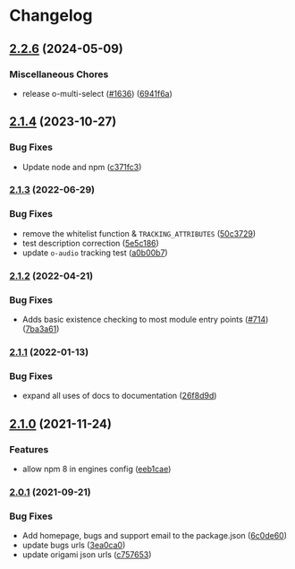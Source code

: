 # Changelog

## [2.2.6](https://github.com/Financial-Times/origami/compare/o-audio-v2.1.4...o-audio-v2.2.6) (2024-05-09)


### Miscellaneous Chores

* release o-multi-select ([#1636](https://github.com/Financial-Times/origami/issues/1636)) ([6941f6a](https://github.com/Financial-Times/origami/commit/6941f6a832d6e35f099a679659c3acbc49e54999))

## [2.1.4](https://github.com/Financial-Times/origami/compare/o-audio-v2.1.3...o-audio-v2.1.4) (2023-10-27)


### Bug Fixes

* Update node and npm ([c371fc3](https://github.com/Financial-Times/origami/commit/c371fc3f7f2d66266dbca95862ecef3ddeb1f339))

### [2.1.3](https://www.github.com/Financial-Times/origami/compare/o-audio-v2.1.2...o-audio-v2.1.3) (2022-06-29)


### Bug Fixes

* remove the whitelist function & `TRACKING_ATTRIBUTES` ([50c3729](https://www.github.com/Financial-Times/origami/commit/50c3729eb2e51e4fe9304624300de86b8a51bdd4))
* test description correction ([5e5c186](https://www.github.com/Financial-Times/origami/commit/5e5c186fa0e4e72d10869d62b05814924787fed4))
* update `o-audio` tracking test ([a0b00b7](https://www.github.com/Financial-Times/origami/commit/a0b00b7db960a7262c2c6f80f5eb39432d5fdc7d))

### [2.1.2](https://www.github.com/Financial-Times/origami/compare/o-audio-v2.1.1...o-audio-v2.1.2) (2022-04-21)


### Bug Fixes

* Adds basic existence checking to most module entry points ([#714](https://www.github.com/Financial-Times/origami/issues/714)) ([7ba3a61](https://www.github.com/Financial-Times/origami/commit/7ba3a61d0de2a32d3a27a225fd4258b3820c7bda))

### [2.1.1](https://www.github.com/Financial-Times/origami/compare/o-audio-v2.1.0...o-audio-v2.1.1) (2022-01-13)


### Bug Fixes

* expand all uses of docs to documentation ([26f8d9d](https://www.github.com/Financial-Times/origami/commit/26f8d9d8cbbe3e78902d8c3951b37e08150a77bd))

## [2.1.0](https://www.github.com/Financial-Times/origami/compare/o-audio-v2.0.1...o-audio-v2.1.0) (2021-11-24)


### Features

* allow npm 8 in engines config ([eeb1cae](https://www.github.com/Financial-Times/origami/commit/eeb1cae6e7f0379e647f2b41240b1f294997d528))

### [2.0.1](https://www.github.com/Financial-Times/origami/compare/o-audio-v2.0.0...o-audio-v2.0.1) (2021-09-21)


### Bug Fixes

* Add homepage, bugs and support email to the package.json ([6c0de60](https://www.github.com/Financial-Times/origami/commit/6c0de60ebd6e64c4dd16d000fcc6b79412ce30f4))
* update bugs urls ([3ea0ca0](https://www.github.com/Financial-Times/origami/commit/3ea0ca03bcb6e55142a77387ad0fff5ddf056d44))
* update origami json urls ([c757653](https://www.github.com/Financial-Times/origami/commit/c7576532b5a14f0462d5346dfb63238be025602e))

